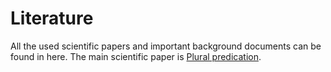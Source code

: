 # Literature
All the used scientific papers and important background documents can be found in here. The main scientific paper is [Plural predication](literature\Scontras-Goodman-2017-plural-predication.pdf). 
